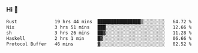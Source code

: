 ### Hi 👋

<!--START_SECTION:waka-->

```txt
Rust              19 hrs 44 mins  ████████████████▒░░░░░░░░   64.72 %
Nix               3 hrs 51 mins   ███░░░░░░░░░░░░░░░░░░░░░░   12.66 %
sh                3 hrs 26 mins   ██▓░░░░░░░░░░░░░░░░░░░░░░   11.28 %
Haskell           2 hrs 1 min     █▓░░░░░░░░░░░░░░░░░░░░░░░   06.66 %
Protocol Buffer   46 mins         ▓░░░░░░░░░░░░░░░░░░░░░░░░   02.52 %
```

<!--END_SECTION:waka-->
